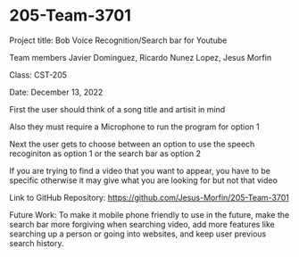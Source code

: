 # 205-Team-3701
Project title: Bob Voice Recognition/Search bar for Youtube

Team members Javier Dominguez, Ricardo Nunez Lopez, Jesus Morfin

Class: CST-205

Date: December 13, 2022

First the user should think of a song title and artisit in mind

Also they must require a Microphone to run the program for option 1

Next the user gets to choose between an option to use the speech recoginiton as option 1 or the search bar as option 2

If you are trying to find a video that you want to appear, you have to be specific otherwise it may give what you are looking for but not that video

Link to GitHub Repository: https://github.com/Jesus-Morfin/205-Team-3701

Future Work: To make it mobile phone friendly to use in the future, make the search bar more forgiving when searching video, add more features like searching up a person or going into websites,
and keep user previous search history.
